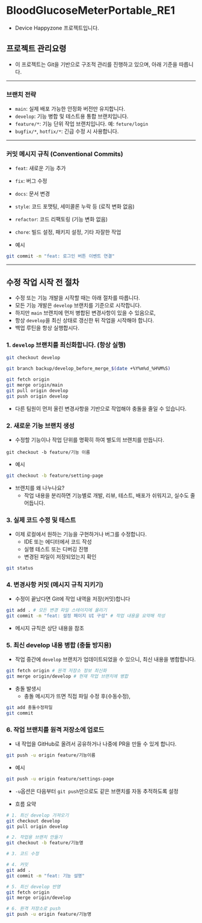 # BloodGlucoseMeterPortable_RE1
- Device Happyzone 프로젝트입니다.

## 프로젝트 관리요령
- 이 프로젝트는 Git을 기반으로 구조적 관리를 진행하고 있으며, 아래 기준을 따릅니다.
---
### 브랜치 전략
- `main`: 실제 배포 가능한 안정화 버전만 유지합니다.
- `develop`: 기능 병합 및 테스트용 통합 브랜치입니다.
- `feature/*`: 기능 단위 작업 브랜치입니다. 예: `feture/login`
- `bugfix/*`, `hotfix/*`: 긴급 수정 시 사용합니다.
---
### 커밋 메시지 규칙 (Conventional Commits)
- `feat`: 새로운 기능 추가
- `fix`: 버그 수정
- `docs`: 문서 변경
- `style`: 코드 포맷팅, 세미콜론 누락 등 (로직 변화 없음)
- `refactor`: 코드 리팩토링 (기능 변화 없음)
- `chore`: 빌드 설정, 패키지 설정, 기타 자잘한 작업

- 예시
```bash
git commit -m "feat: 로그인 버튼 이벤트 연결"
```
---
## 수정 작업 시작 전 절차
- 수정 또는 기능 개발을 시작할 때는 아래 절차를 따릅니다.
- 모든 기능 개발은 `develop` 브랜치를 기준으로 시작합니다.
- 하지만 `main` 브랜치에 먼저 병합된 변경사항이 있을 수 있음으로,
- 항상 `develop`을 최신 상태로 갱신한 뒤 작업을 시작해야 합니다.
- 백업 루틴을 항상 실행합시다.


### 1. `develop` 브랜치를 최신화합니다. (항상 실행)
```bash
git checkout develop

git branch backup/develop_before_merge_$(date +%Y%m%d_%H%M%S)

git fetch origin
git merge origin/main
git pull origin develop
git push origin develop
```

- 다른 팀원이 먼저 올린 변경사항을 기반으로 작업해야 충돌을 줄일 수 있습니다.


### 2. 새로운 기능 브랜치 생성
- 수정할 기능이나 작업 단위를 명확히 하여 별도의 브랜치를 만듭니다.
```
git checkout -b feature/기능 이름
```

- 예시
```bash
git checkout -b feature/setting-page
```

- 브랜치를 왜 나누나요?
  - 작업 내용을 분리하면 기능별로 개발, 리뷰, 테스트, 배포가 쉬워지고, 실수도 줄어듭니다.


### 3. 실제 코드 수정 및 테스트
- 이제 로컬에서 원하는 기능을 구현하거나 버그를 수정합니다.
  - IDE 또는 에디터에서 코드 작성
  - 실행 테스트 또는 디버깅 진행
  - 변경된 파일이 저장되었는지 확인

```bash
git status
```


### 4. 변경사항 커밋 (메시지 규칙 지키기)
- 수정이 끝났다면 Git에 작업 내역을 저장(커밋)합니다
```bash
git add . # 모든 변경 파일 스테이지에 올리기
git commit -m "feat: 설정 페이지 UI 구성" # 작업 내용을 요약해 작성
```
- 메시지 규칙은 상단 내용을 참조


### 5. 최신 develop 내용 병합 (충돌 방지용)
- 작업 중간에 `develop` 브랜치가 업데이트되었을 수 있으니, 최신 내용을 병합합니다.
```bash
git fetch origin # 원격 저장소 정보 최신화
git merge origin/develop # 현재 작업 브랜치에 병합
```

- 충돌 발생시
  - 충돌 메시지가 뜨면 직접 파일 수정 후(수동수정),
```bash
git add 충돌수정파일
git commit
```


### 6. 작업 브랜치를 원격 저장소에 업로드
- 내 작업을 GitHub로 올려서 공유하거나 나중에 PR을 만들 수 있게 합니다.
```bash
git push -u origin feature/기능이름
```

- 예시
```bash
git push -u origin feature/settings-page
```
- `-u`옵션은 다음부터 `git push`만으로도 같은 브랜치를 자동 추적하도록 설정

- 흐름 요약

```bash
# 1. 최신 develop 가져오기
git checkout develop
git pull origin develop

# 2. 작업용 브랜치 만들기
git checkout -b feature/기능명

# 3. 코드 수정

# 4. 커밋
git add .
git commit -m "feat: 기능 설명"

# 5. 최신 develop 반영
git fetch origin
git merge origin/develop

# 6. 원격 저장소로 push
git push -u origin feature/기능명
```

